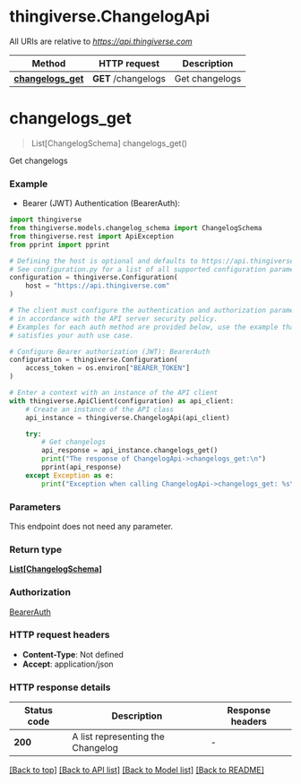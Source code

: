 # thingiverse.ChangelogApi

All URIs are relative to *https://api.thingiverse.com*

Method | HTTP request | Description
------------- | ------------- | -------------
[**changelogs_get**](ChangelogApi.md#changelogs_get) | **GET** /changelogs | Get changelogs


# **changelogs_get**
> List[ChangelogSchema] changelogs_get()

Get changelogs

### Example

* Bearer (JWT) Authentication (BearerAuth):

```python
import thingiverse
from thingiverse.models.changelog_schema import ChangelogSchema
from thingiverse.rest import ApiException
from pprint import pprint

# Defining the host is optional and defaults to https://api.thingiverse.com
# See configuration.py for a list of all supported configuration parameters.
configuration = thingiverse.Configuration(
    host = "https://api.thingiverse.com"
)

# The client must configure the authentication and authorization parameters
# in accordance with the API server security policy.
# Examples for each auth method are provided below, use the example that
# satisfies your auth use case.

# Configure Bearer authorization (JWT): BearerAuth
configuration = thingiverse.Configuration(
    access_token = os.environ["BEARER_TOKEN"]
)

# Enter a context with an instance of the API client
with thingiverse.ApiClient(configuration) as api_client:
    # Create an instance of the API class
    api_instance = thingiverse.ChangelogApi(api_client)

    try:
        # Get changelogs
        api_response = api_instance.changelogs_get()
        print("The response of ChangelogApi->changelogs_get:\n")
        pprint(api_response)
    except Exception as e:
        print("Exception when calling ChangelogApi->changelogs_get: %s\n" % e)
```



### Parameters

This endpoint does not need any parameter.

### Return type

[**List[ChangelogSchema]**](ChangelogSchema.md)

### Authorization

[BearerAuth](../README.md#BearerAuth)

### HTTP request headers

 - **Content-Type**: Not defined
 - **Accept**: application/json

### HTTP response details

| Status code | Description | Response headers |
|-------------|-------------|------------------|
**200** | A list representing the Changelog |  -  |

[[Back to top]](#) [[Back to API list]](../README.md#documentation-for-api-endpoints) [[Back to Model list]](../README.md#documentation-for-models) [[Back to README]](../README.md)

